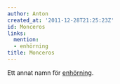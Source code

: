 ```yaml
---
author: Anton
created_at: '2011-12-28T21:25:23Z'
id: Monceros
links:
  mention:
  - enhörning
title: Monceros
---
```


Ett annat namn för [enhörning].

  [enhörning]: enhörning
